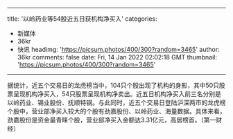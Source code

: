 
---
title: '以岭药业等54股近五日获机构净买入'
categories: 
 - 新媒体
 - 36kr
 - 快讯
headimg: 'https://picsum.photos/400/300?random=3465'
author: 36kr
comments: false
date: Fri, 14 Jan 2022 02:02:18 GMT
thumbnail: 'https://picsum.photos/400/300?random=3465'
---

<div>   
据统计，近五个交易日的龙虎榜当中，104只个股出现了机构的身影，其中50只股票呈现机构净买入，54只股票呈现机构净卖出。近五日机构净买入前三名分别是以岭药业、锡业股份、抚顺特钢。与此同时，近五个交易日登陆沪深两市的龙虎榜个股中，营业部净买入较大的个股有劲嘉股份、以岭药业、海量数据。具体来看，劲嘉股份是资金最青睐个股，营业部净买入金额达3.31亿元，高居榜首。（第一财经）  
</div>
            